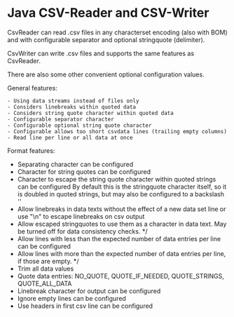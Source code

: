 # Java CSV-Reader and CSV-Writer

CsvReader can read .csv files in any characterset encoding (also with BOM) and with configurable separator and optional stringquote (delimiter).

CsvWriter can write .csv files and supports the same features as CsvReader.

There are also some other convenient optional configuration values.

General features:

    - Using data streams instead of files only
    - Considers linebreaks within quoted data
    - Considers string quote character within quoted data
    - Configurable separator character
    - Configurable optional string quote character
    - Configurable allows too short csvdata lines (trailing empty columns)
    - Read line per line or all data at once

Format features:
- Separating character can be configured
- Character for string quotes can be configured
- Character to escape the string quote character within quoted strings can be configured
	By default this is the stringquote character itself, so it is doubled in quoted strings, but may also be configured to a backslash '\'
- Allow linebreaks in data texts without the effect of a new data set line or use "\\n" to escape linebreaks on csv output
- Allow escaped stringquotes to use them as a character in data text. May be turned off for data consistency checks. */
- Allow lines with less than the expected number of data entries per line can be configured
- Allow lines with more than the expected number of data entries per line, if those are empty. */
- Trim all data values
- Quote data entries: NO_QUOTE, QUOTE_IF_NEEDED, QUOTE_STRINGS, QUOTE_ALL_DATA
- Linebreak character for output can be configured
- Ignore empty lines can be configured
- Use headers in first csv line can be configured
